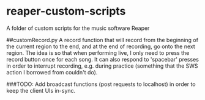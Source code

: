 # reaper-custom-scripts
A folder of custom scripts for the music software Reaper

##customRecord.py
A record function that will record from the beginning of the current region to the end, and at the end of recording, go onto the next region. The idea is so that when performing live, I only need to press the record button once for each song. It can also respond to 'spacebar' presses in order to interrupt recording, e.g. during practice (something that the SWS action I borrowed from couldn't do).

###TODO:
Add broadcast functions (post requests to localhost) in order to keep the client UIs in-sync.
